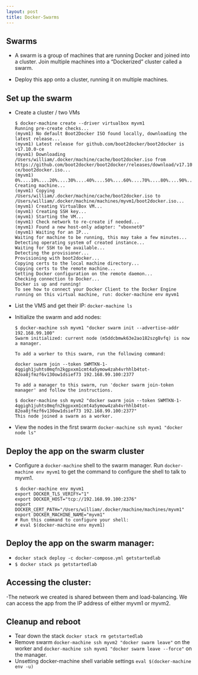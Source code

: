 ```yaml
---
layout: post
title: Docker-Swarms
---
```


## Swarms
- A swarm is a group of machines that are running Docker and joined into a cluster. Join multiple machines into a “Dockerized” cluster called a swarm.

- Deploy this app onto a cluster, running it on multiple machines.

## Set up the swarm
 - Create a cluster / two VMs

    ```
	$ docker-machine create --driver virtualbox myvm1
	Running pre-create checks...
	(myvm1) No default Boot2Docker ISO found locally, downloading the latest release...
	(myvm1) Latest release for github.com/boot2docker/boot2docker is v17.10.0-ce
	(myvm1) Downloading /Users/william/.docker/machine/cache/boot2docker.iso from https://github.com/boot2docker/boot2docker/releases/download/v17.10.0-ce/boot2docker.iso...
	(myvm1) 0%....10%....20%....30%....40%....50%....60%....70%....80%....90%....100%
	Creating machine...
	(myvm1) Copying /Users/william/.docker/machine/cache/boot2docker.iso to /Users/william/.docker/machine/machines/myvm1/boot2docker.iso...
	(myvm1) Creating VirtualBox VM...
	(myvm1) Creating SSH key...
	(myvm1) Starting the VM...
	(myvm1) Check network to re-create if needed...
	(myvm1) Found a new host-only adapter: "vboxnet0"
	(myvm1) Waiting for an IP...
	Waiting for machine to be running, this may take a few minutes...
	Detecting operating system of created instance...
	Waiting for SSH to be available...
	Detecting the provisioner...
	Provisioning with boot2docker...
	Copying certs to the local machine directory...
	Copying certs to the remote machine...
	Setting Docker configuration on the remote daemon...
	Checking connection to Docker...
	Docker is up and running!
	To see how to connect your Docker Client to the Docker Engine running on this virtual machine, run: docker-machine env myvm1
	```
 - List the VMS and get their IP: `docker-machine ls`
 - Initialize the swarm and add nodes:

    ```
    $ docker-machine ssh myvm1 "docker swarm init --advertise-addr 192.168.99.100"
	Swarm initialized: current node (m5ddcbmwk63e2ao182szg8vfq) is now a manager.

	To add a worker to this swarm, run the following command:

    docker swarm join --token SWMTKN-1-4qgigh1juhts0mqfn2kgpxxm1cmt4a5ymow4zah4vrhhlb4tot-82oa8jfmzf6v130ow1dsief73 192.168.99.100:2377

	To add a manager to this swarm, run 'docker swarm join-token manager' and follow the instructions.
    ```

    ```
    $ docker-machine ssh myvm2 "docker swarm join --token SWMTKN-1-4qgigh1juhts0mqfn2kgpxxm1cmt4a5ymow4zah4vrhhlb4tot-82oa8jfmzf6v130ow1dsief73 192.168.99.100:2377"
    This node joined a swarm as a worker.
    ```
- View the nodes in the first swarm `docker-machine ssh myvm1 "docker node ls"`

## Deploy the app on the swarm cluster

- Configure a `docker-machine` shell to the swarm manager. Run `docker-machine env myvm1` to get the command to configure the shell to talk to myvm1.

    ```
    $ docker-machine env myvm1
	export DOCKER_TLS_VERIFY="1"
	export DOCKER_HOST="tcp://192.168.99.100:2376"
	export DOCKER_CERT_PATH="/Users/william/.docker/machine/machines/myvm1"
	export DOCKER_MACHINE_NAME="myvm1"
	# Run this command to configure your shell:
	# eval $(docker-machine env myvm1)
    ```

## Deploy the app on the swarm manager:
- `docker stack deploy -c docker-compose.yml getstartedlab`
- `$ docker stack ps getstartedlab`

## Accessing the cluster:
-The network we created is shared between them and load-balancing. We can access the app from the IP address of either myvm1 or myvm2.

## Cleanup and reboot

- Tear down the stack `docker stack rm getstartedlab`
- Remove swarm `docker-machine ssh myvm2 "docker swarm leave"` on the worker and `docker-machine ssh myvm1 "docker swarm leave --force"` on the manager.
- Unsetting docker-machine shell variable settings `eval $(docker-machine env -u)`
